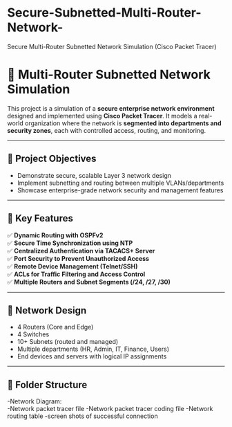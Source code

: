 # Secure-Subnetted-Multi-Router-Network-
Secure Multi-Router Subnetted Network Simulation (Cisco Packet Tracer)

# 🏢 Multi-Router Subnetted Network Simulation

This project is a simulation of a **secure enterprise network environment** designed and implemented using **Cisco Packet Tracer**. It models a real-world organization where the network is **segmented into departments and security zones**, each with controlled access, routing, and monitoring.

---

## 📌 Project Objectives

- Demonstrate secure, scalable Layer 3 network design
- Implement subnetting and routing between multiple VLANs/departments
- Showcase enterprise-grade network security and management features

---

## 🧠 Key Features

✅ **Dynamic Routing with OSPFv2**  
✅ **Secure Time Synchronization using NTP**  
✅ **Centralized Authentication via TACACS+ Server**  
✅ **Port Security to Prevent Unauthorized Access**  
✅ **Remote Device Management (Telnet/SSH)**  
✅ **ACLs for Traffic Filtering and Access Control**  
✅ **Multiple Routers and Subnet Segments (/24, /27, /30)**  

---

## 🧱 Network Design

- 4 Routers (Core and Edge)
- 4 Switches
- 10+ Subnets (routed and managed)
- Multiple departments (HR, Admin, IT, Finance, Users)
- End devices and servers with logical IP assignments

---

## 📁 Folder Structure

-Network Diagram:  
-Network packet tracer file
-Network packet tracer coding file
-Network routing table
-screen shots of successful connection


